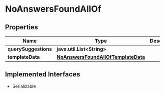 

# NoAnswersFoundAllOf


## Properties

Name | Type | Description | Notes
------------ | ------------- | ------------- | -------------
**querySuggestions** | **java.util.List&lt;String&gt;** |  | 
**templateData** | [**NoAnswersFoundAllOfTemplateData**](NoAnswersFoundAllOfTemplateData.md) |  | 


## Implemented Interfaces

* Serializable


